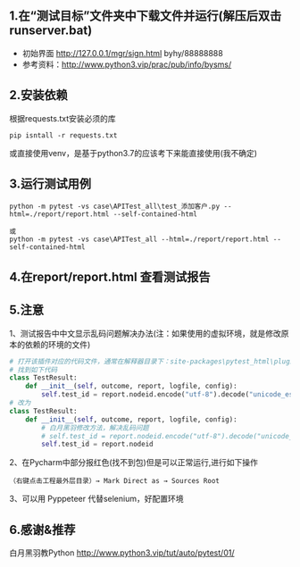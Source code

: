 ## 1.在“测试目标”文件夹中下载文件并运行(解压后双击runserver.bat)
- 初始界面 http://127.0.0.1/mgr/sign.html  byhy/88888888
- 参考资料：http://www.python3.vip/prac/pub/info/bysms/ 

## 2.安装依赖
根据requests.txt安装必须的库
```
pip isntall -r requests.txt
```
或直接使用venv，是基于python3.7的应该考下来能直接使用(我不确定)

## 3.运行测试用例
```
python -m pytest -vs case\APITest_all\test_添加客户.py --html=./report/report.html --self-contained-html

或
python -m pytest -vs case\APITest_all --html=./report/report.html --self-contained-html

```

## 4.在report/report.html 查看测试报告

## 5.注意
1、测试报告中中文显示乱码问题解决办法(注：如果使用的虚拟环境，就是修改原本的依赖的环境的文件)
```python
# 打开该插件对应的代码文件，通常在解释器目录下：site-packages\pytest_html\plugin.py
# 找到如下代码
class TestResult:
    def __init__(self, outcome, report, logfile, config):
        self.test_id = report.nodeid.encode("utf-8").decode("unicode_escape")
# 改为
class TestResult:
    def __init__(self, outcome, report, logfile, config):
        # 白月黑羽修改方法，解决乱码问题
        # self.test_id = report.nodeid.encode("utf-8").decode("unicode_escape")
        self.test_id = report.nodeid
```
2、在Pycharm中部分报红色(找不到包)但是可以正常运行,进行如下操作
```
（右键点击工程最外层目录）→ Mark Direct as → Sources Root
```
3、可以用 Pyppeteer 代替selenium，好配置环境 

## 6.感谢&推荐
白月黑羽教Python http://www.python3.vip/tut/auto/pytest/01/